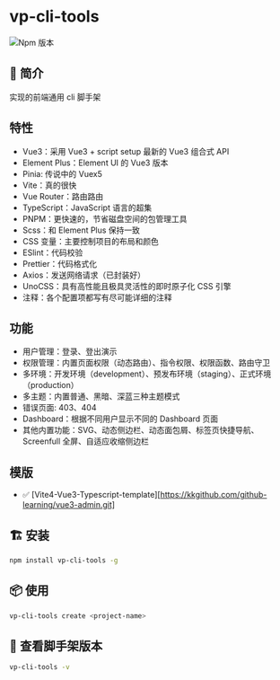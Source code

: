 # vp-cli-tools

![Npm 版本](https://img.shields.io/badge/we-cli_v0.0.1-green)

## 📖 简介

实现的前端通用 cli 脚手架

## 特性

- Vue3：采用 Vue3 + script setup 最新的 Vue3 组合式 API
- Element Plus：Element UI 的 Vue3 版本
- Pinia: 传说中的 Vuex5
- Vite：真的很快
- Vue Router：路由路由
- TypeScript：JavaScript 语言的超集
- PNPM：更快速的，节省磁盘空间的包管理工具
- Scss：和 Element Plus 保持一致
- CSS 变量：主要控制项目的布局和颜色
- ESlint：代码校验
- Prettier：代码格式化
- Axios：发送网络请求（已封装好）
- UnoCSS：具有高性能且极具灵活性的即时原子化 CSS 引擎
- 注释：各个配置项都写有尽可能详细的注释

## 功能

- 用户管理：登录、登出演示
- 权限管理：内置页面权限（动态路由）、指令权限、权限函数、路由守卫
- 多环境：开发环境（development）、预发布环境（staging）、正式环境（production）
- 多主题：内置普通、黑暗、深蓝三种主题模式
- 错误页面: 403、404
- Dashboard：根据不同用户显示不同的 Dashboard 页面
- 其他内置功能：SVG、动态侧边栏、动态面包屑、标签页快捷导航、Screenfull 全屏、自适应收缩侧边栏

## 模版

- ✅ [Vite4-Vue3-Typescript-template][https://kkgithub.com/github-learning/vue3-admin.git]

## 🏗 安装

```bash
npm install vp-cli-tools -g
```

## 📦 使用

```bash
vp-cli-tools create <project-name>
```

## 🚩 查看脚手架版本

```bash
vp-cli-tools -v

```
